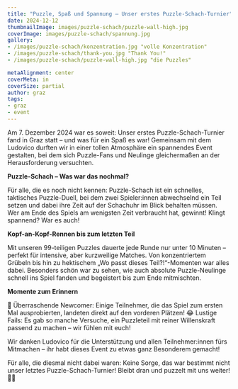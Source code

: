 ```yaml
---
title: "Puzzle, Spaß und Spannung – Unser erstes Puzzle-Schach-Turnier"
date: 2024-12-12
thumbnailImage: images/puzzle-schach/puzzle-wall-high.jpg
coverImage: images/puzzle-schach/spannung.jpg
gallery:
- /images/puzzle-schach/konzentration.jpg "volle Konzentration"
- /images/puzzle-schach/thank-you.jpg "Thank You!"
- /images/puzzle-schach/puzzle-wall-high.jpg "die Puzzles"

metaAlignment: center
coverMeta: in
coverSize: partial
author: graz
tags:
- graz
- event
---
```


Am 7. Dezember 2024 war es soweit: Unser erstes Puzzle-Schach-Turnier fand in Graz statt – und was für ein Spaß es war! 
Gemeinsam mit dem Ludovico durften wir in einer tollen Atmosphäre ein spannendes Event gestalten, bei dem sich Puzzle-Fans und Neulinge gleichermaßen an der Herausforderung versuchten.
<!--more-->

<b>Puzzle-Schach – Was war das nochmal?</b>

Für alle, die es noch nicht kennen: Puzzle-Schach ist ein schnelles, taktisches Puzzle-Duell, bei dem zwei Spieler:innen abwechselnd ein Teil setzen und dabei ihre Zeit auf der Schachuhr im Blick behalten müssen. Wer am Ende des Spiels am wenigsten Zeit verbraucht hat, gewinnt! Klingt spannend? War es auch!


<b>Kopf-an-Kopf-Rennen bis zum letzten Teil</b>

Mit unseren 99-teiligen Puzzles dauerte jede Runde nur unter 10 Minuten – perfekt für intensive, aber kurzweilige Matches. Von konzentriertem Grübeln bis hin zu hektischem „Wo passt dieses Teil?!“-Momenten war alles dabei. Besonders schön war zu sehen, wie auch absolute Puzzle-Neulinge schnell ins Spiel fanden und begeistert bis zum Ende mitmischten.


<b>Momente zum Erinnern</b>

🎉 Überraschende Newcomer: Einige Teilnehmer, die das Spiel zum ersten Mal ausprobierten, landeten direkt auf den vorderen Plätzen!
😂 Lustige Fails: Es gab so manche Versuche, ein Puzzleteil mit reiner Willenskraft passend zu machen – wir fühlen mit euch!

Wir danken Ludovico für die Unterstützung und allen Teilnehmer:innen fürs Mitmachen – ihr habt dieses Event zu etwas ganz Besonderem gemacht!

Für alle, die diesmal nicht dabei waren: Keine Sorge, das war bestimmt nicht unser letztes Puzzle-Schach-Turnier! Bleibt dran und puzzelt mit uns weiter! 🧩🔥
